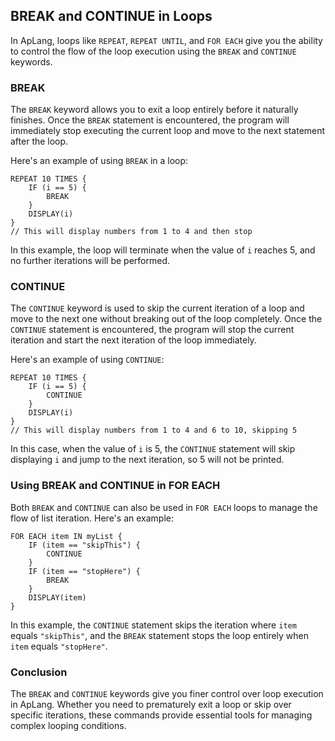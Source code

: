 ## BREAK and CONTINUE in Loops

In ApLang, loops like `REPEAT`, `REPEAT UNTIL`, and `FOR EACH` give you the ability to control the flow of the loop execution using the `BREAK` and `CONTINUE` keywords.

### BREAK

The `BREAK` keyword allows you to exit a loop entirely before it naturally finishes. Once the `BREAK` statement is encountered, the program will immediately stop executing the current loop and move to the next statement after the loop.

Here's an example of using `BREAK` in a loop:

```ap
REPEAT 10 TIMES {
    IF (i == 5) {
        BREAK
    }
    DISPLAY(i)
}
// This will display numbers from 1 to 4 and then stop
```

In this example, the loop will terminate when the value of `i` reaches 5, and no further iterations will be performed.

### CONTINUE

The `CONTINUE` keyword is used to skip the current iteration of a loop and move to the next one without breaking out of the loop completely. Once the `CONTINUE` statement is encountered, the program will stop the current iteration and start the next iteration of the loop immediately.

Here's an example of using `CONTINUE`:

```ap
REPEAT 10 TIMES {
    IF (i == 5) {
        CONTINUE
    }
    DISPLAY(i)
}
// This will display numbers from 1 to 4 and 6 to 10, skipping 5
```

In this case, when the value of `i` is 5, the `CONTINUE` statement will skip displaying `i` and jump to the next iteration, so 5 will not be printed.

### Using BREAK and CONTINUE in FOR EACH

Both `BREAK` and `CONTINUE` can also be used in `FOR EACH` loops to manage the flow of list iteration. Here's an example:

```ap
FOR EACH item IN myList {
    IF (item == "skipThis") {
        CONTINUE
    }
    IF (item == "stopHere") {
        BREAK
    }
    DISPLAY(item)
}
```

In this example, the `CONTINUE` statement skips the iteration where `item` equals `"skipThis"`, and the `BREAK` statement stops the loop entirely when `item` equals `"stopHere"`.

### Conclusion

The `BREAK` and `CONTINUE` keywords give you finer control over loop execution in ApLang. Whether you need to prematurely exit a loop or skip over specific iterations, these commands provide essential tools for managing complex looping conditions.
